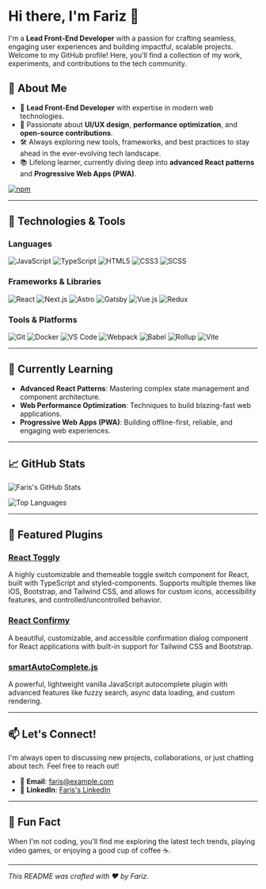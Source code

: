 # Hi there, I'm Fariz 👋

I'm a **Lead Front-End Developer** with a passion for crafting seamless, engaging user experiences and building impactful, scalable projects. Welcome to my GitHub profile! Here, you'll find a collection of my work, experiments, and contributions to the tech community.

## 🚀 About Me

- 💼 **Lead Front-End Developer** with expertise in modern web technologies.
- 🌟 Passionate about **UI/UX design**, **performance optimization**, and **open-source contributions**.
- 🛠️ Always exploring new tools, frameworks, and best practices to stay ahead in the ever-evolving tech landscape.
- 📚 Lifelong learner, currently diving deep into **advanced React patterns** and **Progressive Web Apps (PWA)**.

[![npm](https://img.shields.io/badge/npm-mohamedfariz-CB3837?style=for-the-badge&logo=npm)](https://www.npmjs.com/~mohamedfariz)

---

## 🔧 Technologies & Tools

### **Languages**
![JavaScript](https://img.shields.io/badge/-JavaScript-F7DF1E?style=flat&logo=javascript&logoColor=black)
![TypeScript](https://img.shields.io/badge/-TypeScript-3178C6?style=flat&logo=typescript&logoColor=white)
![HTML5](https://img.shields.io/badge/-HTML5-E34F26?style=flat&logo=html5&logoColor=white)
![CSS3](https://img.shields.io/badge/-CSS3-1572B6?style=flat&logo=css3&logoColor=white)
![SCSS](https://img.shields.io/badge/-SCSS-CC6699?style=flat&logo=sass&logoColor=white)

### **Frameworks & Libraries**
![React](https://img.shields.io/badge/-React-61DAFB?style=flat&logo=react&logoColor=black)
![Next.js](https://img.shields.io/badge/-Next.js-000000?style=flat&logo=next.js&logoColor=white)
![Astro](https://img.shields.io/badge/-Astro-FF5D01?style=flat&logo=astro&logoColor=white)
![Gatsby](https://img.shields.io/badge/-Gatsby-663399?style=flat&logo=gatsby&logoColor=white)
![Vue.js](https://img.shields.io/badge/-Vue.js-4FC08D?style=flat&logo=vue.js&logoColor=white)
![Redux](https://img.shields.io/badge/-Redux-764ABC?style=flat&logo=redux&logoColor=white)

### **Tools & Platforms**
![Git](https://img.shields.io/badge/-Git-F05032?style=flat&logo=git&logoColor=white)
![Docker](https://img.shields.io/badge/-Docker-2496ED?style=flat&logo=docker&logoColor=white)
![VS Code](https://img.shields.io/badge/-VS%20Code-007ACC?style=flat&logo=visual-studio-code&logoColor=white)
![Webpack](https://img.shields.io/badge/-Webpack-8DD6F9?style=flat&logo=webpack&logoColor=black)
![Babel](https://img.shields.io/badge/-Babel-F9DC3E?style=flat&logo=babel&logoColor=black)
![Rollup](https://img.shields.io/badge/-Rollup-EC4A3F?style=flat&logo=rollup.js&logoColor=white)
![Vite](https://img.shields.io/badge/-Vite-646CFF?style=flat&logo=vite&logoColor=white)

---

## 🌱 Currently Learning

- **Advanced React Patterns**: Mastering complex state management and component architecture.
- **Web Performance Optimization**: Techniques to build blazing-fast web applications.
- **Progressive Web Apps (PWA)**: Building offline-first, reliable, and engaging web experiences.

---

## 📈 GitHub Stats

![Faris's GitHub Stats](https://github-readme-stats.vercel.app/api?username=farisnceit&show_icons=true&theme=radical&hide_border=true)

![Top Languages](https://github-readme-stats.vercel.app/api/top-langs/?username=farisnceit&layout=compact&theme=radical&hide_border=true)

---

## 🌟 Featured Plugins

### [React Toggly](https://github.com/fariz-plugins/react-toggly)
A highly customizable and themeable toggle switch component for React, built with TypeScript and styled-components. Supports multiple themes like iOS, Bootstrap, and Tailwind CSS, and allows for custom icons, accessibility features, and controlled/uncontrolled behavior.

### [React Confirmy](https://github.com/fariz-plugins/react-confirmy)
A beautiful, customizable, and accessible confirmation dialog component for React applications with built-in support for Tailwind CSS and Bootstrap.

### [smartAutoComplete.js](https://github.com/fariz-plugins/smartAutoComplete.js)
A powerful, lightweight vanilla JavaScript autocomplete plugin with advanced features like fuzzy search, async data loading, and custom rendering.


<!--
---

## 📝 Blog Posts

- **[Understanding React Hooks](https://blog.example.com/react-hooks)**: A deep dive into React Hooks and how to use them effectively.
- **[Getting Started with Docker](https://blog.example.com/docker-intro)**: A beginner-friendly guide to Docker and containerization.
-->

---

## 📫 Let's Connect!

I'm always open to discussing new projects, collaborations, or just chatting about tech. Feel free to reach out!

- 📧 **Email**: [faris@example.com](mailto:faris872010@gmail.com)
- 💼 **LinkedIn**: [Faris's LinkedIn](https://www.linkedin.com/in/mmohamedfariz)
<!-- - 🐦 **Twitter**: [@farisnceit](https://twitter.com/farisnceit)
- 🌐 **Portfolio**: [Faris's Portfolio](https://farisnceit.com)  -->

---

## 💬 Fun Fact

When I'm not coding, you'll find me exploring the latest tech trends, playing video games, or enjoying a good cup of coffee ☕.

---

*This README was crafted with ❤️ by Fariz.*
